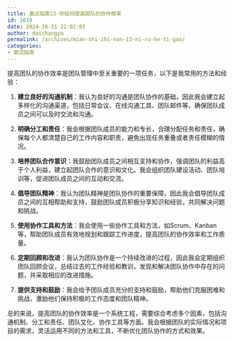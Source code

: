 ```yaml
---
title: 面试指南13-你如何提高团队的协作效率
id: 1619
date: 2024-10-31 22:02:03
author: daichangya
permalink: /archives/mian-shi-zhi-nan-13-ni-ru-he-ti-gao/
categories:
- 面试指南
---
```


提高团队的协作效率是团队管理中至关重要的一项任务，以下是我常用的方法和经验：

1.  **建立良好的沟通机制**：我认为良好的沟通是团队协作的基础，因此我会建立起多样化的沟通渠道，包括日常会议、在线沟通工具、团队邮件等，确保团队成员之间可以及时交流和沟通。
    
2.  **明确分工和责任**：我会根据团队成员的能力和专长，合理分配任务和责任，确保每个人都清楚自己的工作内容和职责，避免出现任务重叠或者责任模糊的情况。
    
3.  **培养团队合作意识**：我鼓励团队成员之间相互支持和协作，强调团队的利益高于个人利益，建立起团队合作的意识和文化。我会组织团队建设活动、团队培训等，促进团队成员之间的互动和交流。
    
4.  **倡导团队精神**：我认为团队精神是团队协作的重要保障，因此我会倡导团队成员之间的互相帮助和支持，鼓励团队成员积极分享知识和经验，共同解决问题和挑战。
    
5.  **使用协作工具和方法**：我会使用一些协作工具和方法，如Scrum、Kanban等，帮助团队成员有效地规划和跟踪工作进度，提高团队的协作效率和工作质量。
    
6.  **定期回顾和改进**：我认为团队协作是一个持续改进的过程，因此我会定期组织团队回顾会议，总结过去的工作经验和教训，发现和解决团队协作中存在的问题，并采取相应的改进措施。
    
7.  **提供支持和鼓励**：我会给予团队成员充分的支持和鼓励，帮助他们克服困难和挑战，激励他们保持积极的工作态度和团队精神。
    

总的来说，提高团队的协作效率是一个系统工程，需要综合考虑多个因素，包括沟通机制、分工和责任、团队文化、协作工具等方面。我会根据团队的实际情况和项目的需求，灵活运用不同的方法和工具，不断优化团队协作的方式和效果。